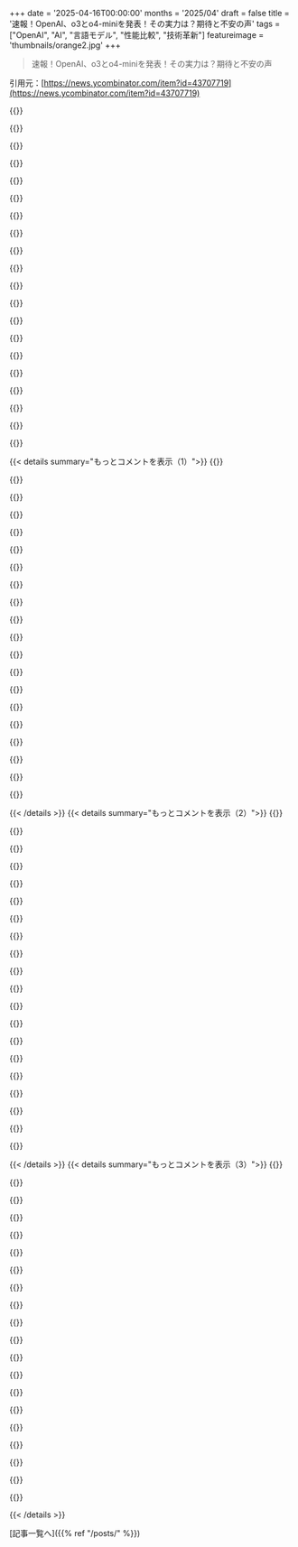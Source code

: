+++
date = '2025-04-16T00:00:00'
months = '2025/04'
draft = false
title = '速報！OpenAI、o3とo4-miniを発表！その実力は？期待と不安の声'
tags = ["OpenAI", "AI", "言語モデル", "性能比較", "技術革新"]
featureimage = 'thumbnails/orange2.jpg'
+++

> 速報！OpenAI、o3とo4-miniを発表！その実力は？期待と不安の声

引用元：[https://news.ycombinator.com/item?id=43707719](https://news.ycombinator.com/item?id=43707719)

{{<matomeQuote body="なんか期待外れだったなー。結構ニッチな質問してみたんだよね。Final Fantasy VIIのリバースエンジニアリングについて。知識とウェブ検索があれば数分で答えられるはずなのに、モデルはmoddingフォーラムとかをうろうろして、良い情報も見つけてきたんだけど、その後ハルシネーション起こして、でたらめな情報を使い始めたんだよね。最終的な答えは間違ってて、手順も全部嘘っぱち。しかも、答えがないって気付いてて、399ってのはただの推測だって分かってるっぽいのに、自信満々に正しい答えだって言ってるんだよ。つまり、知らないってことを隠して、勝手に推測した値を教えてきたってわけ。もちろんニッチなトピックだってことは分かってるけど、良い答えを見つけるか、出来ないって言ってほしかったなー。嘘つかないでほしいわ。Edit: 他にも同じような人がいたみたい。<br>https://x.com/transluceai/status/1912552046269771985?s=46" userName="M4v3R" createdAt="2025-04-16T20:50:41" color="">}}

{{<matomeQuote body="Gemini Pro 2.5と比較してみると：<br>https://g.co/gemini/share/c8fb1c9795e4<br>注目すべきは、CoTの最後のステップ。<br>＞結論を出す：標準的なウェブ検索では、明確なリストや数がすぐには入手できないため、最善のアプローチは、ゲームファイルを直接分析せずに、すぐに利用できるオンラインソースから正確な数を特定するのは難しいと述べること…複数のソースで確実に発見されたものはないため、特定の数値を避けることです。”<br>って感じで、回答もそれに沿ってる。" userName="int_19h" createdAt="2025-04-17T00:23:37" color="#38d3d3">}}

{{<matomeQuote body="この答え良いね。欲しい情報を得るための正しい方法（char.lgpデータファイルを抽出する）にも言及してるし、諦めてはいるけど、正しい方向に導いてくれる。o3/o4は適当なこと言ってくるだけ。" userName="M4v3R" createdAt="2025-04-17T05:23:29" color="#ff5733">}}

{{<matomeQuote body="ちょっとしたコツがあるんだよね。<br>良いアーキテクチャ設計は役に立つ。既存のコードベースのどこにパターンマッチングできるものがあるかを伝えるのも効果的。<br>こんな感じのタスクになることが多いかな：<br>・FooをFooBarとの関係で実装する。<br>・FooはX、Y、Zの機能を持つ必要がある。<br>・BigFidgetにFidgetの既存のパターンがある。それを参考にして実装する。<br>・A、B、Cを考慮すること。Widgetに似たものがないか確認する。<br>驚くほどうまくいくよ。" userName="SkyPuncher" createdAt="2025-04-17T02:32:00" color="#ff5733">}}

{{<matomeQuote body="＞良いアーキテクチャ設計は役に立つ。<br>これマジで重要な答えだよね。<br>LLMはコンテキストに基づいて補間・外挿するのが得意。補間の方がエラーが少ない。補間の問題は、正確な点から始める必要があるってこと。そうすれば、補間が期待通りで比較的正確な推定につながる。<br>開発者がソフトウェアアーキテクチャ、適切な命名規則、依存関係の管理、ベストプラクティスとか、コーディングのより高いレベルの側面に無頓着な結果が今見えてる状況だと思うわ。要件定義とかもそう。<br>既存のコードベースに潜り込んで、あちこちパッチを当てることしか経験がない人もいるし。そういう人は、自分の洞察力と認識の欠如から、ソフトウェアアーキテクチャを台無しにするPRを出すことが多い。その結果、コードベース全体が手に負えない状態になっちゃう。<br>だから、そういう開発者はLLMを開いて、コードを生成するように指示する。自分の経験に基づいてプロンプトを作る。その経験が日々の仕事に反映される。LLMはもちろんプロンプトからコードを生成するけど、結果はイマイチ。ゴミを入れたらゴミが出てくる。<br>LLMが悪いんだ！良い結果を出してるvibe coderは全部詐欺に違いない！<br>こういう開発者がLLMで良い結果を出せないのをモデルのせいにするのは、能力が低い証拠。他の人が最初からプロジェクト全体を作成できるモデルが、最小限の変更もできないんだもん。おかしいよね？モデルがもっと良ければ…何が？他の人がすでに達成していることを達成するために、あなたの入力をナビゲートすること？それは間違いなくモデルのせいだよね？<br>下手な職人はいつも道具のせいにする。" userName="motorest" createdAt="2025-04-17T06:16:15" color="#ff5733">}}

{{<matomeQuote body="確かに、プロンプトを工夫して、閉じたコンテキストに焦点を当てれば、もっと進めることができる。でも、LLMはそういう売り方をされてないよね？高レベルのプロンプトを指定して使おうとする人を責めるのは、まさにそのように宣伝されてきたんじゃないの？問題は下手な職人じゃなくて、ツールが宣伝されてるように機能してないってこと。" userName="hansmayer" createdAt="2025-04-17T10:40:20" color="">}}

{{<matomeQuote body="＞でも、LLMはそういう売り方をされてないよね？<br>約束なんて誰も気にしない。重要なのは今手元にあるものだけ。<br>今は、適切なプロンプトをいくつか用意すれば、コードを一切書かずに学際的なアプリを作成できるツールがあるんだよ。" userName="motorest" createdAt="2025-04-17T12:46:09" color="">}}

{{<matomeQuote body="いやいや、気にする人もいるよ。ミニバンを買ったのに3ドアの車が来たらどう思う？あと、コードを一切書かずにアプリなんて作れないよ。それがコンピューターの仕組みでしょ。" userName="hansmayer" createdAt="2025-04-21T08:44:57" color="">}}

{{<matomeQuote body="まさに自分がやってることの素晴らしいまとめだね。すごく効果的だと思う。AIコーディングは映画監督みたいなもんだと思ってる。頭の中で「良いもの」のイメージを持ってて、舞台係や俳優がそのビジョンを実現できるように、十分な詳細を伝えてる感じ。モデルはコーチングすれば必ずそこにたどり着ける。問題は、自分でやるよりも手間がかかるかどうかだったりする。<br>最近は、AIが十分に優れてきて、自分で「やる」必要がほとんどなくなってきたと感じてる。" userName="extr" createdAt="2025-04-17T05:39:53" color="#45d325">}}

{{<matomeQuote body="Claude 3.7にTypescript/Pythonの質問すると、かなりいい感じのコードを何百行も生成してくれるのはマジですごいよね。最初は完璧じゃないことが多いけど、内容は筋が通ってるし。最近DafnyとLeanについて質問してみてるんだけど、存在しない構文とか機能を平気で作り出すのがイライラする。しかもTypescriptについて話すときと同じ自信満々な感じで言うんだもん。ドキュメントとか本を大量に突っ込めばマシになるかもだけど、モデルの「直感」のなさを補えるかどうかはわかんないな。" userName="hatefulmoron" createdAt="2025-04-17T00:47:41" color="#38d3d3">}}

{{<matomeQuote body="そんなにマイナーな言語じゃなくても、HaskellとかOCamlみたいな、もっと普通の関数型言語でも平気でデタラメ言うのを見たことあるよ。" userName="mhitza" createdAt="2025-04-17T02:16:35" color="">}}

{{<matomeQuote body="RAGを使うのがおすすめだよ。HaskellとかOCamlのドキュメントを知識ベースにして、RAGのためにインデックス化するんだ。そうすれば、もっと意味が通るようになるはず！" userName="greenavocado" createdAt="2025-04-17T02:51:15" color="">}}

{{<matomeQuote body="それってどうやるの？ClaudeもChatGPTも、ウェブクライアントは対応してないように見えるんだけど。みんなが使ってるサードパーティ製のツールとかある？" userName="rashkov" createdAt="2025-04-17T04:42:03" color="">}}

{{<matomeQuote body="ClaudeとChatGPTの組み込みの「projects」機能を試してみて。<br>https://support.anthropic.com/en/articles/9517075-what-are-p...<br>例えば、FirefoxのReader Viewから出力結果をプロジェクトにコピーすると、かなり良い結果が得られるよ。" userName="hellsten" createdAt="2025-04-18T17:39:33" color="">}}

{{<matomeQuote body="無理でしょ。openwebuiをdeepseek v3 0324とAPI経由で使って、embeddingsとテキスト生成モデルのプロバイダーを例えばdeepinfraにすればできるよ。" userName="greenavocado" createdAt="2025-04-17T11:38:12" color="">}}

{{<matomeQuote body="LLMは、hello worldレベルのことしかできないから、react nativeには全然向いてないよ。公式ドキュメント見たら、2年以上前の古い機能とか平気で出してくるし、デタラメばっかりだった。" userName="Foobar8568" createdAt="2025-04-17T06:06:00" color="">}}

{{<matomeQuote body="VSCodeでco-pilotを試用してるけど、良い面も悪い面もあるね。すごいのがポンと出てくることもあるけど、「やったー！」って思って<tab><tab><tab>って押したら、全然必要なかったり、デフォルト値が設定されてるものをわざわざ呼び出したりしてる。" userName="mikepurvis" createdAt="2025-04-17T03:35:14" color="">}}

{{<matomeQuote body="最近、同僚に「vibe codingはクソだ」って言っちゃったんだよね。実はGPT、Claude、llama (飛行機用)、Cline、Cursor、Windsurfとか、使えるようになってからずっとコーディングに使ってるんだけど（最近はGeminiも）。Cline + Sonnet 3.7は小規模なプロジェクトで良い結果を出してくれてるし、AWS Bedrockを自由に使えるのは本当にありがたい（個人開発者向けの制限がない）。llama + Continueでも使えるけど、言語機能とかAPIで平気でハルシネーション起こすけどね。<br>＞100% pure vibe codingは、やっぱりクソだと思う。プロンプトだけで書かれたプロジェクトから出てくる微妙な醜さは、本当にひどい。アーキテクチャの境界線やプロトコルをきちんと設計するには、先見の明と注意が必要で、生成システムにはまだない。だから、そっちに時間をかけて、ロボットにボイラープレートを埋めさせればいい。できることの限界はどんどん変わっていくけど、使いこなせば強力な武器になるよ。<br>色変換とか、コンピュータビジョン、CNNの学習とか、数百個の小さな問題でいろんなアシスタントを使ってる。解決方法を知ってても、2、3個のモデルで試して、どういう結果になるか見てる。教えてくれることもあるし、めちゃくちゃになって別のことを教えてくれることもある。" userName="chaboud" createdAt="2025-04-17T03:46:25" color="#ff5c5c">}}

{{<matomeQuote body="＞100% pure vibe codingは、やっぱりクソだと思う。<br>いや、そうは思わないな。見せびらかしもあるし、この動きに乗っかって金儲けしようとする人もいるのは確かだけど。でも、Copilot+VS codeとGPT4とo1-miniを組み合わせて、完全に動くウェブアプリをゼロから作ったことがあるんだよ。バックエンドもフロントエンドも、基本的な認証も全部。専門家じゃないけど、午後の時間でできたんだから。文句言うのは簡単だけど、実際にアプリは存在してるんだ。" userName="motorest" createdAt="2025-04-17T06:27:19" color="#ff5733">}}

{{<matomeQuote body="みんなLLMが登場する前から、Ruby on Rails使って半日でフロントとバックエンドのWebアプリ作ってたし、コードの質も今よりずっと良かったんだってばよ！<br>ノリでコーディングして、動くしょーもないもん作れるのは良いけど、それが大きくなるとマジで大変になるぞ。コードがひどすぎて。" userName="saberience" createdAt="2025-04-17T10:06:02" color="">}}

{{< details summary="もっとコメントを表示（1）">}}
{{<matomeQuote body="＞みんなLLMが登場する前から、Ruby on Rails使って半日でフロントとバックエンドのWebアプリ作ってたし、コードの質も今よりずっと良かったんだってばよ！“<br>一部の人がやってただけじゃん。<br>LLMがあれば誰でもできるし、もっと色々できる。<br>状況を正しく捉えるのが大事。<br>午後にちょろっと作っただけだし、一行もコード書かないことに挑戦したんだ。<br>＞ノリでコーディングして、動くしょーもないもん作れるのは良いけど(...)“<br>勝手に「しょーもない」って決めつけてるだけじゃん。それって偏見だよ。<br>半日で動くMVP作れる人は10xデベロッパーって褒められるのにね。同じアウトプットでも、誰が作ったかで評価が変わるってこと。" userName="motorest" createdAt="2025-04-17T12:44:18" color="#785bff">}}

{{<matomeQuote body="ノリでコーディングしてる人って、今までもネットで見つけたコードを寄せ集めて、何とか動かしてた人たちでしょ。" userName="ecocentrik" createdAt="2025-04-17T15:23:21" color="">}}

{{<matomeQuote body="別に最先端のプログラミングしなくても、自分だけのものって作れると思うよ。Canvaのプロダクトを見てみなよ。<br>https://youtu.be/LupwvXsOQqs?t=2366" userName="killerdhmo" createdAt="2025-04-17T02:27:59" color="">}}

{{<matomeQuote body="＞ニッチなプログラミングの質問でAI使ってみたけど、マジでガッカリだった。<br>そりゃそうでしょ。努力もせずに期待通りの結果が得られるわけないじゃん。<br>俺もダンクシュートできないし、3ptシュートも50%以上決められないけど、それはバスケをちゃんとやったことないから。<br>＞この「ノリでコーディング」ってムーブメントがマジで理解できない。みんなtodoアプリ作ってるの？<br>NBAも理解できない。みんな練習でダンクとか車飛び越えたり、3ptシュートをほぼ完璧に決めてるけど、俺は椅子から立ち上がるのもやっと。<br>バスケが悪いんだ。" userName="motorest" createdAt="2025-04-17T06:03:27" color="">}}

{{<matomeQuote body="GPT-4/o1以降、ベンチマークの改善は過学習の結果だと思う。だって、優秀なモデルはネット上の高品質な学習データをほとんど使い切っちゃってるし、アーキテクチャも劇的に変わってないし、GPUは限界まで使ってるし、新しい高品質なデータも足りてない。<br>これからは、AIモデル開発会社が、不快なこととか炎上しそうなことを気にするんじゃなくて、回答の自信度を伝えるように改善してほしい。<br>つまり、たまには「知らない」って言うべき。<br>AIモデルが停滞したら、正確さが一番重要視されるようになると思う。B2B向けの「defense grade」モデルとかが出てくるんじゃない？" userName="lend000" createdAt="2025-04-17T04:39:07" color="#785bff">}}

{{<matomeQuote body="他のモデルにも同じ質問してみた？<br>もっと良い結果を出したモデルがあったら教えてほしい。<br>自分でも試したいけど、正解がわからないから、みんなが共通して答えたことを信じちゃうかも。" userName="hirvi74" createdAt="2025-04-17T01:23:13" color="">}}

{{<matomeQuote body="AIはニッチな話題になるとマジで幻覚を見るよね。<br>「知らない」って言えずに、適当なことをでっち上げるのが面白い。" userName="shultays" createdAt="2025-04-17T08:08:57" color="#ff5c5c">}}

{{<matomeQuote body="LLMのおかげで、誘導尋問にめっちゃ敏感になったわ。質問の仕方をちょっと変えるだけで、LLMがこっちの期待を読もうとして、答えがガラッと変わるんだもん。" userName="felipeerias" createdAt="2025-04-17T08:18:28" color="#ff5733">}}

{{<matomeQuote body="ちなみに、ChatGPTのDeep Researchモードで同じ質問したら、ちゃんと正解が出てきたよ。https://chatgpt.com/share/68009a09-2778-8004-af40-4a8e7e812b...　たぶん、普通のモードじゃ難しすぎるんだな。でも、答えられないって言わずに嘘ついたのはガッカリ。" userName="M4v3R" createdAt="2025-04-17T06:06:20" color="">}}

{{<matomeQuote body="見つけた答えが正しいかなんて、どうやって判断するんだろ？誰かがすでに間違った答えを繰り返してるだけかもしれないじゃん。それじゃ、ハルシネーションと大差ないし、自分で確かめられないと意味ないよね。" userName="shmerl" createdAt="2025-04-17T00:37:38" color="">}}

{{<matomeQuote body="答えと、その答えにたどり着いた説明と、ソースのリストがあればOKかな。実際、ChatGPTはそうしてくれるんだけど、問題は答えも説明もデタラメで、ソースも確認したら全部ウソってこと。" userName="M4v3R" createdAt="2025-04-17T05:20:19" color="#45d325">}}

{{<matomeQuote body="正解は何？二回目はちゃんと合ってたのか気になる。https://chatgpt.com/share/68009f36-a068-800e-987e-e6aaf190ec..." userName="tern" createdAt="2025-04-17T06:27:28" color="">}}

{{<matomeQuote body="Gemini 2.5 Proと比べるとイマイチだなー。でも、一ヶ月前なら感動してたかも。" userName="Davidzheng" createdAt="2025-04-17T02:13:25" color="">}}

{{<matomeQuote body="Linuxのdracutについて簡単な質問した時も同じことになったわ。ChatGPTの言う通りに変更してたら、起動しなくなってた。" userName="heavyset_go" createdAt="2025-04-17T20:45:04" color="#45d325">}}

{{<matomeQuote body="＞嘘をつかないでほしい。<br>わざと嘘をついたって言いたいの？<br>＞ちゃんと知識とウェブ検索があれば、数分で答えられるはず。<br>ダニング＝クルーガー効果を思い出した。AIモデルが最初のピークにいて、あなたは後者って感じ。" userName="yMEyUyNE1" createdAt="2025-04-17T07:45:27" color="">}}

{{<matomeQuote body="＞わざと嘘をついたって言いたいの？<br>ほぼそう。｢わざと｣って言うと、何か意図とか意識があるみたいだけど、そうは思わない。たぶん、過学習とか、報酬ハッキングとか、トレーニングの問題だと思うけど、結局、モデルは答えを知らないって分かってて、わざと誤解させるような答えを出すんだよね。" userName="M4v3R" createdAt="2025-04-17T09:12:20" color="#ff5733">}}

{{<matomeQuote body="へー、面白そう。o3に頼んで、NixOSに最新のWebstormをインストールするためのflake書いてもらったんだ。パッケージリポジトリにあるやつ、何か月も古いからさ。そしたらNixOSのVM立ち上げて、Webstormのパッケージをダウンロードして、Flake書いて、NixOSに必要なSHAハッシュ計算して、テストスイートまで書いたみたい。GUIテストまでやったっぽいけど、これはマジなのかな？　でも、インストール手順は一発でできたし、ダウンロードなしにハッシュ計算できたとは思えないから、なんかすごい機能があるのかも。マジすごい。" userName="erikw" createdAt="2025-04-16T19:06:15" color="#38d3d3">}}

{{<matomeQuote body="マジ？　それ本当？　hallucinationかもって言ってるけど、ほぼ信じてるじゃん？　o3にVM立ち上げる能力ないと思うんだけど。<br>全角の＞https://xcancel.com/TransluceAI/status/1912552046269771985<br>全角の＞https://news.ycombinator.com/item?id=43713502<br>この辺でhallucinationについて議論されてるよ。<br>ハッシュは、パッケージのリストにハッシュが載ってて、それを使っただけじゃない？" userName="danpalmer" createdAt="2025-04-17T07:05:14" color="">}}

{{<matomeQuote body="Nixos flake書けるなら、平均的なプログラマーより全然賢いじゃん。俺より絶対賢いわ。flake一発で書けるとか無理ゲー。いつも30回くらいやり直して、このクソ言語設計したやつ誰だよって怒ってクールダウンするのに時間かかるもん。マジすごい。" userName="peterldowns" createdAt="2025-04-16T19:37:33" color="#ff33a1">}}

{{<matomeQuote body="Flakeの主要なコントリビューターだったんだけど、何がそんなにイライラする？" userName="ZeroTalent" createdAt="2025-04-16T20:14:56" color="">}}


{{< /details >}}
{{< details summary="もっとコメントを表示（2）">}}
{{<matomeQuote body="Flakeめっちゃ使うけど、FlakeもNix言語もマジ意味不明。duckduckgoとかgoogleで“what is nix flakes”とか“nix flake schema”って検索して、ちゃんと読んでみてよ。マジ複雑で意味不明な答えばっかりだし、なんか色々情報源あるし。で、普通のプロジェクトのFlake見てみて。flake-compatとかflake-utilみたいなのほぼ必須だし、devshellとかpackageの定義方法も色々あるし、“apps”って概念もあるし。全部マジ複雑でヤバい！<br>お疲れ様です、あなたの作ったものにめっちゃイライラしながら使ってます（github見て！マジで使ってるから！）" userName="peterldowns" createdAt="2025-04-16T20:26:54" color="#45d325">}}

{{<matomeQuote body="許すわ。俺もごめん。FlakeはFlakeなしのNixより全然マシだし、時間めっちゃ節約できてる。" userName="peterldowns" createdAt="2025-04-16T20:59:04" color="">}}

{{<matomeQuote body="気にしないで。コメント書いたとき朝のコーヒー飲んでなかったから、感情的になりすぎたかも。Flakesが簡潔であることを優先したかったんだ。" userName="ZeroTalent" createdAt="2025-04-21T10:28:48" color="">}}

{{<matomeQuote body="マジか… 典型的なHNだね。<br>まあ、残念ながら関数型プログラミングのパラダイムを全部理解してても、nixは複雑だよね。それに、ファイル一つでシステム全体を立ち上げられるなんてことは滅多にないし。" userName="wg0" createdAt="2025-04-17T06:58:07" color="">}}

{{<matomeQuote body="ちなみに、みんなが言ってるのは言語がダメってことで、特にflakesがダメってわけじゃないよ。<br>個人的には、Haskell（とかその仲間）を知ってればnixは超簡単だと思う。知らないと、マジで直感的じゃない。" userName="yjftsjthsd-h" createdAt="2025-04-16T20:18:54" color="#785bff">}}

{{<matomeQuote body="＞へー… o3に文章書くの手伝ってもらったんだ…<br>何使ったの？" userName="ai-christianson" createdAt="2025-04-16T19:42:55" color="">}}

{{<matomeQuote body="マジすごい！でも、一番重要なベンチマークであるSWE-bench（実世界のコーディングタスクで検証済み）では、Claude 3.7がまだチャンピオンなんだよね。[1]<br>Claudeモデルがコーディングで最強クラスを維持してるのが信じられないくらいすごい。<br>[1]ただし、約1%の差で、Claudeの“カスタムスキャフォールド”拡張（実際には誰も使わないと思うけど）込みだけどね。新しいOpenAIモデルは、実質的に今一番いいのかも（または同様の拡張を使えばClaudeを上回る可能性もあるかも）。" userName="georgewsinger" createdAt="2025-04-16T17:20:19" color="#ff5c5c">}}

{{<matomeQuote body="Gemini 2.5 Proは、ヘビーユーザーの間ではもう3.7 Sonnetより優れてるって広く思われてるけど、SWE-benchのスコアがないんだよね。一つのベンチマークだけ見ても何もわからないってことだね。Sonnetに対する主な利点は、大量のコンテキストを扱うのが得意なことで、コーディングタスクではものすごく役に立つってこと。<br>Sonnetも6ヶ月間も王座を維持してたんだから、今のLLMの進化のペースからすると10年くらいに相当するくらいすごいモデルだよ。" userName="jjani" createdAt="2025-04-16T17:27:36" color="#45d325">}}

{{<matomeQuote body="Sonnetに対するGemini 2.5の主な利点は、プロジェクトを最初から書き直すみたいな、関係ない変更を大量にしようとしないこと。" userName="unsupp0rted" createdAt="2025-04-16T17:37:23" color="#45d325">}}

{{<matomeQuote body="Gemini 2.5はマジで素晴らしいと思うし、全体的にClaudeより優れてると思う。Claudeも大好きだったんだけど。" userName="itsmevictor" createdAt="2025-04-16T17:45:12" color="#ff5733">}}

{{<matomeQuote body="RA.Aidではうまく動くよ。全体的なコストと能力を考えると、デフォルトのモデルとしておすすめできるくらい。" userName="ai-christianson" createdAt="2025-04-16T19:45:33" color="#785bff">}}

{{<matomeQuote body="ちゃんと動くよ。何か問題あるの？" userName="plantain" createdAt="2025-04-16T22:20:49" color="#ff5733">}}

{{<matomeQuote body="OPじゃないけど、edit modeでまだサポートされてなくて、agent modeだけってことじゃないかな。今のところそんなに困ってないけど。GeminiはdbtのSQLエラーみたいなマイナーな問題に弱い気がする。" userName="michaelbarton" createdAt="2025-04-16T23:38:27" color="">}}

{{<matomeQuote body="Cline/Roo Codeはちゃんと動くよ。" userName="pdntspa" createdAt="2025-04-17T03:35:19" color="">}}

{{<matomeQuote body="最初はイライラしたけど、だんだんこの「おまけ」の作業も面白いなって思うようになった。Claudeがどんな風に改善できるか、どんな機能を追加できるかっていうアイデアを見るのが楽しいんだよね。特にUIに関しては、Claudeは結構クールなアイデアを持ってる。Copilot経由でClaudeを「無料」で使う時は、好きにさせて、やりすぎたら前のコミットに戻せばいいし。ちゃんと指示したい時は、プロンプトでお願いすればOK。<br>//Note to Claude：リファクタリングしないでね。見た目は悪いけど、わざとなんだ。<br>AIエージェントの同僚にコメントを残す日が来るとは思わなかったよ。" userName="bitbuilder" createdAt="2025-04-16T18:34:10" color="#ff5c5c">}}

{{<matomeQuote body="＞Copilot経由でClaudeを「無料」で使うなら<br>マイクロソフトがこれを制限してるのが残念。料金も変わったし。<br>モデルの性能も落とされたか、context windowが狭くなった気がする。" userName="TuxSH" createdAt="2025-04-16T18:58:02" color="">}}

{{<matomeQuote body="Copilot経由じゃないClaudeはマジですごい。Copilot経由だと、ロボトミー手術を受けたみたい（しかも半分くらいの確率でpublic codeを生成したって文句を言う）。" userName="Aeolun" createdAt="2025-04-16T23:51:14" color="">}}

{{<matomeQuote body="昔は良かったのに、料金が変わってからCopilotの性能が全部ゴミになった（補完もモデルも）。M$がGitHubのデータで学習してるって考えるとマジムカつく。Copilot Proが無料でも。" userName="TuxSH" createdAt="2025-04-19T10:20:17" color="">}}

{{<matomeQuote body="どの言語/フレームワーク使ってる？Node/Typescript/Reactだと逆だよ。Claude 3.7は一発で解決してくれるし、プロジェクトのcontext（ファイル構造、パッケージ、コーディングルール、テストとか）を理解してるみたい。Gemini 2.5は勝手にパッケージをインストールしたり、既存のテストをコピーしたりする。" userName="erikw" createdAt="2025-04-16T19:12:53" color="#38d3d3">}}

{{<matomeQuote body="Node / Vue" userName="unsupp0rted" createdAt="2025-04-17T11:04:22" color="">}}


{{< /details >}}
{{< details summary="もっとコメントを表示（3）">}}
{{<matomeQuote body="Gemini 2.5はprompt cachingをサポートしてないのも痛い。Clineみたいなツールだと特に。" userName="jdgoesmarching" createdAt="2025-04-16T17:48:04" color="">}}

{{<matomeQuote body="2.5 Proでプロンプトキャッシュが使えるようになったらしいよ！<br>https://cloud.google.com/vertex-ai/generative-ai/docs/models…" userName="scrlk" createdAt="2025-04-16T18:00:35" color="">}}

{{<matomeQuote body="え、マジ？ここ数日の話かな？2.5 Proのプレビューだけってのが微妙だけど、方向性は良い感じだね。<br>あとは、まともな利用状況ダッシュボードが欲しいな。反映に1日かかったり、モデルの使用状況を把握するために追加のGCPモニタリングサービスが必要だったりするのは勘弁。" userName="jdgoesmarching" createdAt="2025-04-16T18:07:53" color="#38d3d3">}}

{{<matomeQuote body="使えるコンテキストだよ。破綻しないコンテキストの長さも、かなり長くなってるし。" userName="Workaccount2" createdAt="2025-04-16T17:52:48" color="">}}

{{<matomeQuote body="地味に全部の行をリフォーマットして、diffを潰してくるのが困るんだよね。変更点が確認できないから使えない。Sonnetはそんなことしないのに。" userName="zaptrem" createdAt="2025-04-16T18:10:14" color="">}}

{{<matomeQuote body="この主張がよく分からないんだけど、何か見落としてるかな？<br>GoogleはGemini 2.5 Proの発表で、SWE-benchのスコアが63.8%って言ってるよ。<br>https://blog.google/technology/google-deepmind/gemini-model-…" userName="armen52" createdAt="2025-04-16T21:12:58" color="">}}

{{<matomeQuote body="ここやXでよく見る意見だけど、俺だけ違うGemini 2.5 Pro使ってるのかな？数週間使ってみてるけど、プログラミングのタスクを1つも成功させたことがないんだよね。常に間違ってるし、リクエストを誤解するし、制約を無視するし、既存のコーディング規約を無視するし、コードを壊して自分で直せって言うし。" userName="amedviediev" createdAt="2025-04-17T19:14:54" color="">}}

{{<matomeQuote body="Claude 3.7の方が賢い気がするけど、やりすぎなところがあるし、プロンプトへの忠実度が低いかな。" userName="spaceman_2020" createdAt="2025-04-16T19:24:22" color="">}}

{{<matomeQuote body="2.5 ProはCursorとの相性が悪いみたい。コードを生成する前に止まることが多い。Cursorの問題かもしれないけど、そのせいで3.7を使ってる。" userName="redox99" createdAt="2025-04-17T02:26:22" color="">}}

{{<matomeQuote body="いや、それは正確じゃないと思うな。状況によるんじゃない？AIツールを使って一日中コード書いてるけど、Sonnet 3.7が一番だよ。言語によるのかもだけど、俺の知ってるエンジニアはみんなClaude-Code推しだよ。" userName="saberience" createdAt="2025-04-17T10:08:41" color="">}}

{{<matomeQuote body="o4-miniの画像生成の改善はすごいね。今日試してみたけど、ChatGPT 4o LLMの画像統合（これもすごい進化だったけど）からさらに進化してる。細かい編集も頼めるし、ちゃんとやってくれる。数値的なベンチマークはないみたいだけど、実用的な画像ユースケースが開けるね。今回のリリースは価値があるよ。" userName="pizzathyme" createdAt="2025-04-16T19:10:52" color="#45d325">}}

{{<matomeQuote body="へー、シェアありがとね。デモより面白かったよ。試してみたら結構良かった！画像から色々やるのがネックだったんだけど、これなら実用レベルかも。編集の例も参考になるね。→https://chatgpt.com/share/68001b02-9b4c-8012-a339-73525b8246..." userName="mchusma" createdAt="2025-04-16T21:04:14" color="#785bff">}}

{{<matomeQuote body="チャットをシェアする時って、画像も一緒に見れるのかな？俺の環境だと画像が表示されないんだけど。" userName="ec109685" createdAt="2025-04-17T01:24:00" color="">}}

{{<matomeQuote body="え、o4-miniって画像出力できるの？画像のズームイン機能を使うためのツール呼び出しができるだけだと思ってたんだけど。それって4oじゃないの？" userName="ilaksh" createdAt="2025-04-16T21:23:33" color="">}}

{{<matomeQuote body="o4-mini-highでグッズ用のロゴデザイン生成してるんだけど、結構いい感じだよ。テキストもちゃんと入るし、指示も理解してくれる。" userName="AaronAPU" createdAt="2025-04-16T23:11:34" color="#785bff">}}

{{<matomeQuote body="それって新しいgpt-4o使ってるんだよね？APIにはまだないバージョン。" userName="ilaksh" createdAt="2025-04-17T04:39:51" color="">}}

{{<matomeQuote body="あと追加情報！前はChatGPTに画像をアップロードして編集させようとしてもできなかったんだけど、o4miniだとアップロードした画像を編集できるようになったよ。" userName="Agentus" createdAt="2025-04-16T23:08:02" color="#ff33a1">}}

{{<matomeQuote body="swebench.comのリーダーボードによると、Claudeは63.2%（Tools + Claude 3.7 Sonnet (2025-02-24)）。OpenAIはブログで69.1%って言ってるね。[0] swebench.com/#verified" userName="oofbaroomf" createdAt="2025-04-16T17:23:45" color="">}}

{{<matomeQuote body="でもさ、ClaudeはSWE bench verifiedで70.3%って宣伝してたよ[1]。ただし、簡単な方法で。<br>＞For Claude 3.7 Sonnet and Claude 3.5 Sonnet (new), we use a much simpler approach with minimal scaffolding, where the model decides which commands to run and files to edit in a single session. Our main “no extended thinking” pass@1 result simply equips the model with the two tools described here—a bash tool, and a file editing tool that operates via string replacements—as well as the “planning tool” mentioned above in our TAU-bench results.”<br>これってカウントすべきじゃないかも？[1] https://www.anthropic.com/_next/image?url=https%3A%2F%2Fwww-…" userName="georgewsinger" createdAt="2025-04-16T17:42:03" color="">}}

{{<matomeQuote body="注釈を読み間違えてるかも。そのシンプルなセットアップだと62.3%/63.7%だよ。70.3%はハイコンピュート並列セットアップの結果。<br>＞For our “high compute” number we adopt additional complexity and parallel test-time compute as follows:<br> We sample multiple parallel attempts with the scaffold above<br>We discard patches that break the visible regression tests in the repository, similar to the rejection sampling approach adopted by Agentless; note no hidden test information is used.<br>We then rank the remaining attempts with a scoring model similar to our results on GPQA and AIME described in our research post and choose the best one for the submission.<br>This results in a score of 70.3% on the subset of n=489 verified tasks which work on our infrastructure. Without this scaffold, Claude 3.7 Sonnet achieves 63.7% on SWE-bench Verified using this same subset." userName="tedsanders" createdAt="2025-04-16T18:08:10" color="">}}


{{< /details >}}


[記事一覧へ]({{% ref "/posts/" %}})
